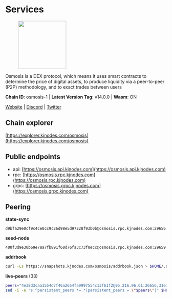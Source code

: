 # Services

<figure><img src="https://raw.githubusercontent.com/kj89/testnet_manuals/main/pingpub/logos/osmosis.png" width="150" alt=""><figcaption></figcaption></figure>

Osmosis is a DEX protocol, which means it uses smart contracts  to determine the price of digital assets, to produce liquidity  via a peer-to-peer (P2P) methodology, and to exact trades between users

**Chain ID**: osmosis-1 | **Latest Version Tag**: v14.0.0 | **Wasm**: ON

[Website](https://osmosis.zone) | [Discord](https://discord.gg/osmosis) | [Twitter](https://twitter.com/osmosiszone)




## Chain explorer
[https://explorer.kjnodes.com/osmosis](https://explorer.kjnodes.com/osmosis)

## Public endpoints

* api: [https://osmosis.api.kjnodes.com](https://osmosis.api.kjnodes.com)
* rpc: [https://osmosis.rpc.kjnodes.com](https://osmosis.rpc.kjnodes.com)
* grpc: [https://osmosis.grpc.kjnodes.com](https://osmosis.grpc.kjnodes.com)

## Peering

**state-sync**

```text
d9bfa29e0cf9c4ce0cc9c26d98e5d97228f93b0b@osmosis.rpc.kjnodes.com:29656
```

**seed-node**

```text
400f3d9e30b69e78a7fb891f60d76fa3c73f0ecc@osmosis.rpc.kjnodes.com:29659
```

**addrbook**
```bash
curl -Ls https://snapshots.kjnodes.com/osmosis/addrbook.json > $HOME/.osmosisd/config/addrbook.json
```

**live-peers** (33)
```bash
peers="4e38d3caa1554d7f46a2654fa9997554c13f61f2@95.216.96.61:26656,31e7a8b8cc97e85472c609f9d220fdd9536d4f4d@94.130.220.54:26656,32e9d4a7413dd5393c8be004bee68dea683be839@65.21.227.95:2004,5e9051d2ae7d9be1656a5348ad0916f255b96c73@135.181.214.17:26656,42f42a4b3527b927d5002d45abd37f66ecdd4861@51.178.74.75:16656,4a837e3411b0281f00c07706cfea72d3ebc575f1@176.9.38.49:26656,2000928f1b09973431b53292ef80c1cd836fd967@168.119.213.117:26656,9b1bfb99d9eb04af32510ed8e3eb83c59448662f@95.214.52.220:26656,d9bfa29e0cf9c4ce0cc9c26d98e5d97228f93b0b@65.109.88.38:29656,42745690b41f6a7515c4a87d88efda2e82b55b76@78.46.94.183:26656,c7fb97358712f447ca0689e814fe8c965a71b314@65.21.133.114:26656,f4b811759e55f665180545ad5e1b42573f660861@135.181.181.251:26656,0419c998d6aac0afdb05808ad9a935670248e209@65.108.204.56:26656,407267ac44b20a0a4258d0bbca1c9f657bf88d08@74.118.143.19:26656,43785e5ffd8783393ea8094f77efcee5bdbcdce3@78.141.244.18:26656,20913e92e8b9ea2d80ad34edd9b52e97886cf616@54.37.30.181:26656,a6283307952423c1751431c220d11ed36b61ed84@143.110.237.113:26656,e0fbdbdce6ec8797412751edd00fbaf114c42fad@34.220.226.204:26656,74e8ba742d8312c250f3237c8c8f3f951c01f9df@95.216.4.104:26656,724cef11bbe866269b3d67f7dd5ea539cc4096bf@198.244.164.186:26656,bfb67b2ae345955d6bc0991450120669c683386e@149.56.25.66:26656,30e9432879d5b0976b88e52120dc12338e40fc33@65.108.108.176:26656,47e4075978458bfc382630b2a46aabbbbf7977b2@143.198.234.114:26656,fc590afe489a1b9ca8ff3f2fb396dbc20b1997a4@204.16.244.254:26656,406f64a8d601e34d7311fd61ec87b0c7028bd230@138.201.23.39:46656,797094953d830f8727f3b5175f2b205df16d5867@45.77.212.231:26656,e81c3c20833cfb5d652a9c842c9f1c8b1835479d@108.61.190.21:26656,e153cc49052d67280dfdd6d660f3d98622905850@209.133.193.74:26656,a2024229e2eed1650ba3a3ea9db67fa318dc232e@142.132.199.3:26656,173751092c573b78d0dd40677dc7d7f5b546dcfd@94.130.207.9:26656,d0d4b88110767c503baa8a618cfd7e284482f8dc@37.120.245.11:26656,729219c108c059824ea9a17c09d11adc99226db4@66.172.36.139:36656,1cd14d8a9b999f68d8431ec44cb44d69633dd65a@3.15.176.200:26656"
sed -i -e "s|^persistent_peers *=.*|persistent_peers = \"$peers\"|" $HOME/.osmosisd/config/config.toml
```

